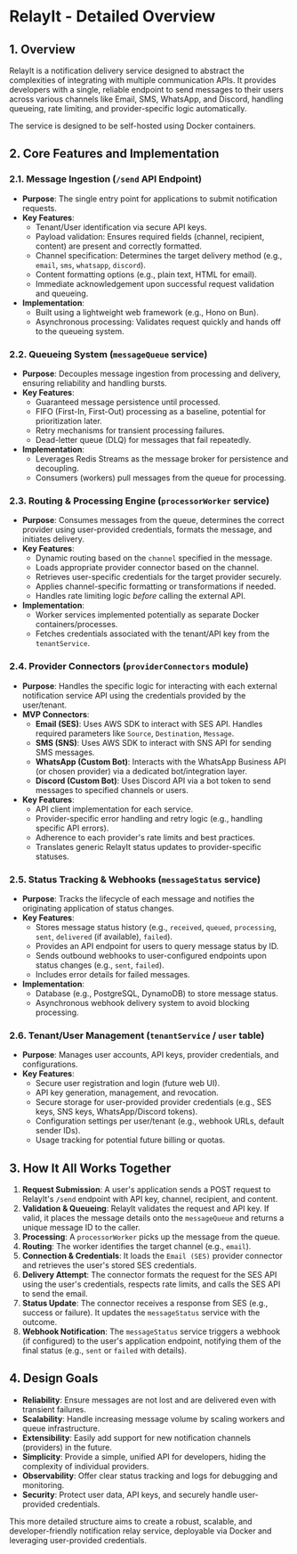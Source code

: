 # RelayIt - Detailed Overview

## 1. Overview

RelayIt is a notification delivery service designed to abstract the complexities of integrating with multiple communication APIs. It provides developers with a single, reliable endpoint to send messages to their users across various channels like Email, SMS, WhatsApp, and Discord, handling queueing, rate limiting, and provider-specific logic automatically.

The service is designed to be self-hosted using Docker containers.

## 2. Core Features and Implementation

### 2.1. Message Ingestion (`/send` API Endpoint)

- **Purpose**: The single entry point for applications to submit notification requests.
- **Key Features**:
  - Tenant/User identification via secure API keys.
  - Payload validation: Ensures required fields (channel, recipient, content) are present and correctly formatted.
  - Channel specification: Determines the target delivery method (e.g., `email`, `sms`, `whatsapp`, `discord`).
  - Content formatting options (e.g., plain text, HTML for email).
  - Immediate acknowledgement upon successful request validation and queueing.
- **Implementation**:
  - Built using a lightweight web framework (e.g., Hono on Bun).
  - Asynchronous processing: Validates request quickly and hands off to the queueing system.

### 2.2. Queueing System (`messageQueue` service)

- **Purpose**: Decouples message ingestion from processing and delivery, ensuring reliability and handling bursts.
- **Key Features**:
  - Guaranteed message persistence until processed.
  - FIFO (First-In, First-Out) processing as a baseline, potential for prioritization later.
  - Retry mechanisms for transient processing failures.
  - Dead-letter queue (DLQ) for messages that fail repeatedly.
- **Implementation**:
  - Leverages Redis Streams as the message broker for persistence and decoupling.
  - Consumers (workers) pull messages from the queue for processing.

### 2.3. Routing & Processing Engine (`processorWorker` service)

- **Purpose**: Consumes messages from the queue, determines the correct provider using user-provided credentials, formats the message, and initiates delivery.
- **Key Features**:
  - Dynamic routing based on the `channel` specified in the message.
  - Loads appropriate provider connector based on the channel.
  - Retrieves user-specific credentials for the target provider securely.
  - Applies channel-specific formatting or transformations if needed.
  - Handles rate limiting logic _before_ calling the external API.
- **Implementation**:
  - Worker services implemented potentially as separate Docker containers/processes.
  - Fetches credentials associated with the tenant/API key from the `tenantService`.

### 2.4. Provider Connectors (`providerConnectors` module)

- **Purpose**: Handles the specific logic for interacting with each external notification service API using the credentials provided by the user/tenant.
- **MVP Connectors**:
  - **Email (SES)**: Uses AWS SDK to interact with SES API. Handles required parameters like `Source`, `Destination`, `Message`.
  - **SMS (SNS)**: Uses AWS SDK to interact with SNS API for sending SMS messages.
  - **WhatsApp (Custom Bot)**: Interacts with the WhatsApp Business API (or chosen provider) via a dedicated bot/integration layer.
  - **Discord (Custom Bot)**: Uses Discord API via a bot token to send messages to specified channels or users.
- **Key Features**:
  - API client implementation for each service.
  - Provider-specific error handling and retry logic (e.g., handling specific API errors).
  - Adherence to each provider's rate limits and best practices.
  - Translates generic RelayIt status updates to provider-specific statuses.

### 2.5. Status Tracking & Webhooks (`messageStatus` service)

- **Purpose**: Tracks the lifecycle of each message and notifies the originating application of status changes.
- **Key Features**:
  - Stores message status history (e.g., `received`, `queued`, `processing`, `sent`, `delivered` (if available), `failed`).
  - Provides an API endpoint for users to query message status by ID.
  - Sends outbound webhooks to user-configured endpoints upon status changes (e.g., `sent`, `failed`).
  - Includes error details for failed messages.
- **Implementation**:
  - Database (e.g., PostgreSQL, DynamoDB) to store message status.
  - Asynchronous webhook delivery system to avoid blocking processing.

### 2.6. Tenant/User Management (`tenantService` / `user` table)

- **Purpose**: Manages user accounts, API keys, provider credentials, and configurations.
- **Key Features**:
  - Secure user registration and login (future web UI).
  - API key generation, management, and revocation.
  - Secure storage for user-provided provider credentials (e.g., SES keys, SNS keys, WhatsApp/Discord tokens).
  - Configuration settings per user/tenant (e.g., webhook URLs, default sender IDs).
  - Usage tracking for potential future billing or quotas.

## 3. How It All Works Together

1.  **Request Submission**: A user's application sends a POST request to RelayIt's `/send` endpoint with API key, channel, recipient, and content.
2.  **Validation & Queueing**: RelayIt validates the request and API key. If valid, it places the message details onto the `messageQueue` and returns a unique message ID to the caller.
3.  **Processing**: A `processorWorker` picks up the message from the queue.
4.  **Routing**: The worker identifies the target channel (e.g., `email`).
5.  **Connection & Credentials**: It loads the `Email (SES)` provider connector and retrieves the user's stored SES credentials.
6.  **Delivery Attempt**: The connector formats the request for the SES API using the user's credentials, respects rate limits, and calls the SES API to send the email.
7.  **Status Update**: The connector receives a response from SES (e.g., success or failure). It updates the `messageStatus` service with the outcome.
8.  **Webhook Notification**: The `messageStatus` service triggers a webhook (if configured) to the user's application endpoint, notifying them of the final status (e.g., `sent` or `failed` with details).

## 4. Design Goals

- **Reliability**: Ensure messages are not lost and are delivered even with transient failures.
- **Scalability**: Handle increasing message volume by scaling workers and queue infrastructure.
- **Extensibility**: Easily add support for new notification channels (providers) in the future.
- **Simplicity**: Provide a simple, unified API for developers, hiding the complexity of individual providers.
- **Observability**: Offer clear status tracking and logs for debugging and monitoring.
- **Security**: Protect user data, API keys, and securely handle user-provided credentials.

This more detailed structure aims to create a robust, scalable, and developer-friendly notification relay service, deployable via Docker and leveraging user-provided credentials.
